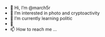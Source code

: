 - 👋 Hi, I’m @march5r
- 👀 I’m interested in photo and cryptoactivity
- 🌱 I’m currently learning politic
- 💞️ 
- 📫 How to reach me ...

<!---
march5r/march5r is a ✨ special ✨ repository because its `README.md` (this file) appears on your GitHub profile.
You can click the Preview link to take a look at your changes.
--->
